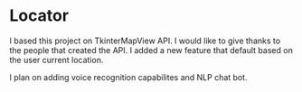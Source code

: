 # Locator

I based this project on TkinterMapView API. I would like to give thanks to the people that created the API. 
I added a new feature that default based on the user current location.

I plan on adding voice recognition capabilites and NLP chat bot.
